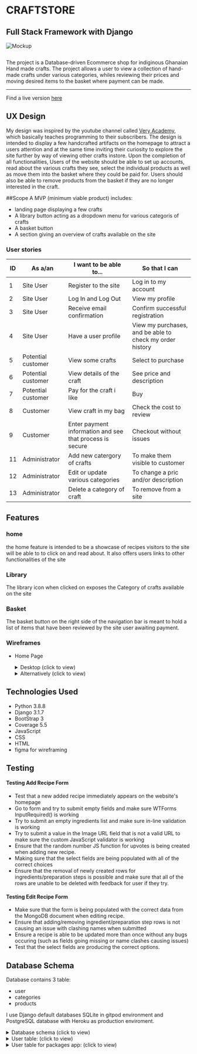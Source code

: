 # CRAFTSTORE
## Full Stack Framework with Django

![Mockup]()


![]()

The project is a Database-driven Ecommerce shop for indiginous Ghanaian Hand made crafts.
The project allows a user to view a collection of hand-made crafts under various categories, whiles reviewing their prices 
and moving desired items to the basket where payment can be made.

<hr>
Find a live version <a href="http://ami.responsivedesign.is/?url=https:///gh-recipes.herokuapp.com/">here</a>


## UX Design

My design was inspired by the youtube channel called <a href="https://www.youtube.com/c/veryacademy/videos">Very Academy</a>, 
which basically teaches programming to their subscribers. The design is intended to display a few handcrafted artifacts on the homepage
to attract a users attention and at the same time inviting their curiosity to explore the site further by way of viewing 
other crafts instore.
Upon the completion of all functionalities, Users of the website should be able to set up accounts, read about the various crafts they see, 
select the individual products as well as move them into the basket where they could be paid for. Users should also be able to remove 
products from the basket if they are no longer interested in the craft.

##Scope
A MVP (minimum viable product) includes:

- landing page displaying a few crafts
- A library button acting as a dropdown menu for various categoris of crafts
- A basket button 
- A section giving an overview of crafts available on the site

### User stories

**ID** | **As a/an** | **I want to be able to...** | **So that I can**
--- | --- | --- | ---
1 | Site User | Register to the site | Log in to my account 
2 | Site User | Log In and Log Out | View my profile
3 | Site User | Receive email confirmation | Confirm successful registration
4 | Site User | Have a user profile | View my purchases, and be able to check my order history
5 | Potential customer | View some crafts | Select to purchase
6 | Potential customer | View details of the craft | See price and description
7 | Potential customer | Pay for the craft i like | Buy
8 | Customer | View craft in my bag | Check the cost to review
9 | Customer | Enter payment information and see that process is secure | Checkout without issues
11 | Administrator | Add new catergory of crafts | To make them visible to customer
12 | Administrator | Edit or update various categories | To change a pric and/or description 
13 | Administrator | Delete a category of craft | To remove from a site

## Features

### home

the home feature is intended to be a showcase of recipes visitors to the site will be able to to 
click on and read about. It also offers users links to other functionalities of the site

### Library

The library icon when clicked on exposes the Category of crafts available on the site

### Basket

The basket button on the right side of the navigation bar is meant to hold a list of items 
that have been reviewed by the site user awaiting payment.

### Wireframes

- Home Page

    <details><summary>Desktop (click to view)</summary>

    ![](<iframe style="border: 1px solid rgba(0, 0, 0, 0.1);" width="800" height="450" src="https://www.figma.com/embed?embed_host=share&url=https%3A%2F%2Fwww.figma.com%2Ffile%2F9eOMIaCWLS6u7WBXtREDNX%2Fcraftstore%3Fnode-id%3D1%253A27" allowfullscreen></iframe>)
    </details>
    <details><summary>Alternatively (click to view)</summary>
    
    ![](static/images/Wireframe.png)
    </details>
## Technologies Used

- Python 3.8.8
- Django 3.1.7
- BootStrap 3
- Coverage 5.5
- JavaScript
- CSS
- HTML
- figma for wireframing

## Testing

#### Testing Add Recipe Form

- Test that a new added recipe immediately appears on the website's homepage
- Go to form and try to submit empty fields and make sure WTForms 
InputRequired() is working
- Try to submit an empty ingredients list and make sure in-line validation is
working
- Try to submit a value in the Image URL field that is not a valid URL to make
sure the custom JavaScript validator is working
- Ensure that the random number JS function for upvotes is being created when 
adding new recipe.
- Making sure that the select fields are being populated with all of the 
correct choices
- Ensure that the removal of newly created rows for ingredients/preparation
steps is possible and make sure that all of the rows are unable to be deleted
with feedback for user if they try.

#### Testing Edit Recipe Form

- Make sure that the form is being populated with the correct data from the
MongoDB document when editing recipe.
- Ensure that adding/removing ingredient/preparation step rows is not causing
an issue with clashing names when submitted
- Ensure a recipe is able to be updated more than once without any bugs
occuring (such as fields going missing or name clashes causing issues)
- Test that the select fields are producing the correct options.

## Database Schema

Database contains 3 table:
- user
- categories
- products

I use Django default databases SQLite in gitpod environment and PostgreSQL database with Heroku as production enviroment.

<details><summary>Database schema (click to view)</summary>

![](static/images/database.png)

</details>

<details><summary>User table: (click to view)</summary>

| UserName | Email Address | First Name| Last Name |
:-------------:|:----------------:---------:-------:

</details>

<details><summary>User table for packages app: (click to view)</summary>

- #### Category:

<details><summary> Categories table: (click to view)</summary>

| Name | Slug | 
:------:|:--------:
Fibrics| fibrics
Woodworks | woodwork
beads | beads

</details>

### Security

All sensitive access keys are stored as `Config Vars` on Heroku cloud application platform.
Django allauth was used to meet security requirements.

## Deployment
This project was built using Python 3.8.6 and Flask 1.1.2.
1. The project was deployed to Heroku with config vars:
1. created requirements.txt that Heroku knows which packages are required for the application to run and install them.
1. created Procfile that Heroku knows what kind of application this is.
1. project eventually deployed at 
<a href="https://gh-recipes.herokuapp.com/">here</a>">

#### Challenges 
The developer was constrained by time in studying and executing all the desired functionalities for the project within an 
expected time frame. He however hopes to bring the project to completion in due course.

### project inspiration: 

1. inspiration for this project were largely drawn from tutorials on the Youtube channel of Very Academy.
1. Git ignore file was adopted from www.toptal.com/developers/gitignore/api
1. Appreciation goes to the code institute student support team for being very supportive throughout my period
   study with the code institute
1. Im grateful to my mentor Seun Owonikoko for her time.
